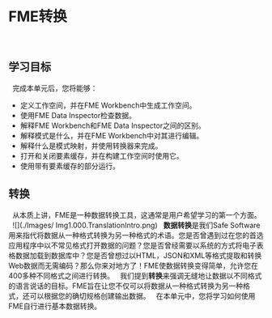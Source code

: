 # FME转换
  
## 学习目标
 
完成本单元后，您将能够：
- 定义工作空间，并在FME Workbench中生成工作空间。
- 使用FME Data Inspector检查数据。
- 解释FME Workbench和FME Data Inspector之间的区别。
- 解释模式是什么，并在FME Workbench中对其进行编辑。
- 解释什么是模式映射，并使用转换器来完成。
- 打开和关闭要素缓存，并在构建工作空间时使用它。
- 使用带有要素缓存的部分运行。
 
## 转换
 
从本质上讲，FME是一种数据转换工具，这通常是用户希望学习的第一个方面。
 
![](./Images/ Img1.000.TranslationIntro.png)
 
**数据转换**是我们Safe Software用来指代将数据从一种格式转换为另一种格式的术语。您是否曾遇到过在您的首选应用程序中以不常见格式打开数据的问题？您是否曾经需要以系统的方式将电子表格数据加载到数据库中？您是否曾想过以HTML，JSON和XML等格式提取和转换Web数据而无需编码？那么你来对地方了！FME使数据转换变得简单，允许您在400多种不同格式之间进行转换。
 
我们提到**转换**来强调无缝地让数据以不同格式的语言说话的目标。FME旨在让您不仅可以将数据从一种格式转换为另一种格式，还可以根据您的确切规格创建输出数据。
 
在本单元中，您将学习如何使用FME自行进行基本数据转换。
